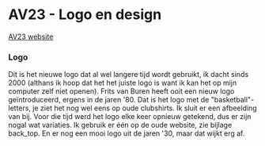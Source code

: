 # AV23 - Logo en design
[AV23 website](https://github.com/KoopReynders/av23)



### Logo

Dit is het nieuwe logo dat al wel langere tijd wordt gebruikt, ik dacht sinds 2000 (althans ik hoop dat het het juiste logo is want ik kan het op mijn computer zelf niet openen). 
Frits van Buren heeft ooit een nieuw logo geïntroduceerd, ergens in de jaren '80. Dat is het logo met de "basketball"-letters, je ziet het nog wel eens op oude clubshirts. Ik sluit er een afbeelding van bij.
Voor die tijd werd het logo elke keer opnieuw getekend, dus er zijn nogal wat variaties. Ik gebruik er één op de oude website, zie bijlage back_top.
En er nog een mooi logo uit de jaren '30, maar dat wijkt erg af.

